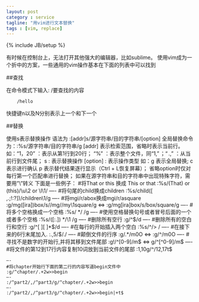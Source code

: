 ```yaml
---
layout: post
category : service
tagline: "用vim进行文本替换"
tags : [vim, replace]
---
```

{% include JB/setup %}

有时候在控制台上，无法打开其他强大的编辑器，比如sublime。
使用vim成为一个折中的方案，一些通用的vim操作基本在下面的列表中可以找到

##查找

在命令模式下输入: /要查找的内容
	
		/hello

快捷键n以及N分别表示上一个和下一个


##替换

使用s表示替换操作
语法为 :[addr]s/源字符串/目的字符串/[option]
全局替换命令为：:%s/源字符串/目的字符串/g
[addr] 表示检索范围，省略时表示当前行。
如：“1，20” ：表示从第1行到20行；
“%” ：表示整个文件，同“1,$”；
“. ,$” ：从当前行到文件尾；
s : 表示替换操作
[option] : 表示操作类型
如：g 表示全局替换; 
c 表示进行确认
p 表示替代结果逐行显示（Ctrl + L恢复屏幕）；
省略option时仅对每行第一个匹配串进行替换；
如果在源字符串和目的字符串中出现特殊字符，需要用”\”转义
下面是一些例子：
#将That or this 换成 This or that
:%s/\(That\) or \(this\)/\u\2 or \l\1/
—- 
#将句尾的child换成children
:%s/child\([ ,.;!:?]\)/children\1/g
—-
#将mgi/r/abox换成mgi/r/asquare
:g/mg\([ira]\)box/s//mg//my\1square/g    <=>  :g/mg[ira]box/s/box/square/g
—-
#将多个空格换成一个空格
:%s/  */ /g
—-
#使用空格替换句号或者冒号后面的一个或者多个空格
:%s/\([:.]\)  */\1 /g
—-
#删除所有空行
:g/^$/d
—-
#删除所有的空白行和空行
:g/^[  ][  ]*$/d
—-
#在每行的开始插入两个空白
:%s/^/>  /
—-
#在接下来的6行末尾加入.
:.,5/$/./
—-
#颠倒文件的行序
:g/.*/m0O  <=> :g/^/m0O
—-
#寻找不是数字的开始行,并将其移到文件尾部
:g!/^[0-9]/m$ <=> g/^[^0-9]/m$
—-
#将文件的第12到17行内容复制10词放到当前文件的尾部
:1,10g/^/12,17t$
~~~~重复次数的作用
—-
#将chapter开始行下面的第二行的内容写道begin文件中
:g/^chapter/.+2w>>begin
—-
:/^part2/,/^part3/g/^chapter/.+2w>>begin
—-
:/^part2/,/^part3/g/^chapter/.+2w>>begin|+t$
